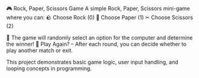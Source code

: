 🎮 Rock, Paper, Scissors Game
A simple Rock, Paper, Scissors mini-game where you can:
🪨 Choose Rock (0)
📄 Choose Paper (1)
✂ Choose Scissors (2)

🤖 The game will randomly select an option for the computer and determine the winner!
🔄 Play Again? – After each round, you can decide whether to play another match or exit.

This project demonstrates basic game logic, user input handling, and looping concepts in programming.
